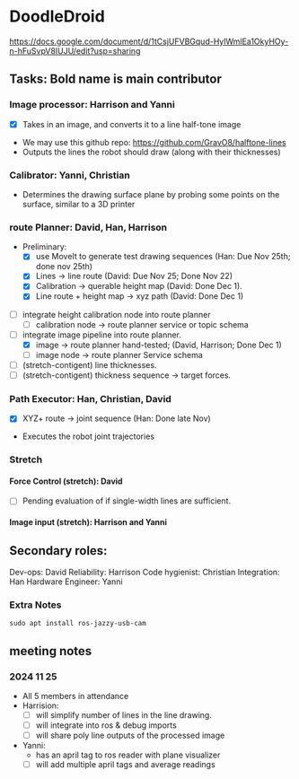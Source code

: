 # DoodleDroid

https://docs.google.com/document/d/1tCsjUFVBGqud-HylWmlEa1OkyHOy-n-hFuSvpV8IUJU/edit?usp=sharing
## Tasks: Bold name is main contributor
### Image processor: Harrison and Yanni
  - [x] Takes in an image, and converts it to a line half-tone image
  - We may use this github repo:  https://github.com/GravO8/halftone-lines
  - Outputs the lines the robot should draw (along with their thicknesses)
### Calibrator: Yanni, Christian
  -  Determines the drawing surface plane by probing some points on the surface, similar to a 3D printer
### route Planner: David, Han, Harrison
  - Preliminary:
    - [x] use MoveIt to generate test drawing sequences (Han: Due Nov 25th; done nov 25th)
    - [x] Lines -> line route (David: Due Nov 25; Done Nov 22)
    - [x] Calibration -> querable height map (David: Done Dec 1).
    - [x] Line route + height map -> xyz path (David: Done Dec 1)
  - [ ] integrate height calibration node into route planner
    - [ ] calibration node -> route planner service or topic schema
  - [ ] integrate image pipeline into route planner.
    - [x] image -> route planner hand-tested; (David, Harrison; Done Dec 1)
    - [ ] image node -> route planner Service schema
  - [ ] (stretch-contigent) line thicknesses.
  - [ ] (stretch-contigent) thickness sequence -> target forces.
### Path Executor: Han, Christian, David
  - [x] XYZ+  route -> joint sequence (Han: Done late Nov)
  -  Executes the robot joint trajectories
### Stretch
#### Force Control (stretch): David
  - [ ] Pending evaluation of if single-width lines are sufficient.
#### Image input (stretch): Harrison and Yanni

## Secondary roles:
Dev-ops:  David
Reliability: Harrison
Code hygienist: Christian
Integration: Han
Hardware Engineer: Yanni

### Extra Notes 

```
sudo apt install ros-jazzy-usb-cam
```
## meeting notes
### 2024 11 25
- All 5 members in attendance
- Harrision:
  - [ ] will simplify number of lines in the line drawing.
  - [ ] will integrate into ros & debug imports
  - [ ] will share poly line outputs of the processed image
- Yanni:
  - has an april tag to ros reader with plane visualizer
  - [ ] will add multiple april tags and average readings
